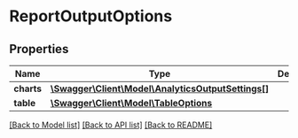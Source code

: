 # ReportOutputOptions

## Properties
Name | Type | Description | Notes
------------ | ------------- | ------------- | -------------
**charts** | [**\Swagger\Client\Model\AnalyticsOutputSettings[]**](AnalyticsOutputSettings.md) |  | [optional] 
**table** | [**\Swagger\Client\Model\TableOptions**](TableOptions.md) |  | [optional] 

[[Back to Model list]](../README.md#documentation-for-models) [[Back to API list]](../README.md#documentation-for-api-endpoints) [[Back to README]](../README.md)


